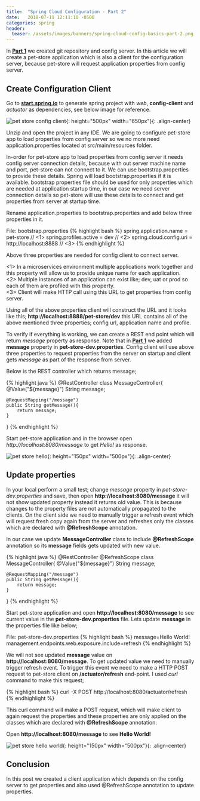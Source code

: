 ```yaml
---
title:  "Spring Cloud Configuration - Part 2"
date:   2018-07-11 12:11:10 -0500
categories: spring
header:
  teaser: /assets/images/banners/spring-cloud-config-basics-part-2.png
---
```


In **[Part 1]({{site.baseurl}}/blog/2018/06/27/spring-cloud-config-basics-part-1.html)** we created git repository and config server. In this article we will create a pet-store application which is also a client for the configuration server, because pet-store will request application properties from config server.

## Create Configuration Client

Go to **[start.spring.io](https://start.spring.io/)** to generate spring project with *web*, **config-client** and *actuator* as dependencies, see below image for reference.

![pet store config client]({{site.baseurl}}/assets/images/posts/2018/07/pet-store-config-client.png){: height="500px" width="650px"}{: .align-center}

Unzip and open the project in any IDE. We are going to configure pet-store app to load properties from config server so we no more need application.properties located at src/main/resources folder. 

In-order for pet-store app to load properties from config server it needs config server connection details, because with out server machine name and port, pet-store can not connect to it. We can use bootstrap.properties to provide these details. Spring will load bootstrap.properties if it is available. bootstrap properties file should be used for only properties which are needed at application startup time, in our case we need server connection details so pet-store will use these details to connect and get properties from server at startup time.

Rename application.properties to bootstrap.properties and add below three properties in it.

File: bootstrap.properties
{% highlight bash %}
spring.application.name = pet-store // <1>
spring.profiles.active = dev // <2>
spring.cloud.config.uri = http://localhost:8888 // <3>
{% endhighlight %}

Above three properties are needed for config client to connect server. 

<1> In a microservices environment multiple applications work together and this property will allow us to provide unique name for each application.  
<2> Multiple instances of an application can exist like; dev, uat or prod so each of them are profiled with this property.  
<3> Client will make HTTP call using this URL to get properties from config server.

Using all of the above properties client will construct the URL and it looks like this; **http://localhost:8888/pet-store/dev** this URL contains all of the above mentioned three properties; config url, application name and profile.

To verify if everything is working, we can create a REST end point which will return *message* property as response. Note that in **[Part 1]({{site.baseurl}}/blog/2018/06/27/spring-cloud-config-basics-part-1.html)** we added **message** property in **pet-store-dev.properties**. Config client will use above three properties to request properties from the server on startup and client gets *message* as part of the response from server.

Below is the REST controller which returns message;

{% highlight java %}
@RestController
class MessageController{
	@Value("${message}")
	String message;

	@RequestMapping("/message")
	public String getMessage(){
		return message;
	}
}
{% endhighlight %}

Start pet-store application and in the browser open *http://localhost:8080/message* to get *Hello!* as response.

![pet store hello]({{site.baseurl}}/assets/images/posts/2018/07/pet-store-hello.png){: height="150px" width="500px"}{: .align-center}

## Update properties

In your local perform a small test; change *message* property in *pet-store-dev.properties* and save, then open **http://localhost:8080/message** it will not show updated property instead it returns old value. This is because changes to the property files are not automatically propagated to the clients. On the client side we need to manually trigger a refresh event which will request fresh copy again from the server and refreshes only the classes which are declared with **@RefreshScope** annotation.

In our case we update **MessageController** class to include **@RefreshScope** annotation so its **message** fields gets updated with new value.

{% highlight java %}
@RestController
@RefreshScope
class MessageController{
	@Value("${message}")
	String message;

	@RequestMapping("/message")
	public String getMessage(){
		return message;
	}
}
{% endhighlight %}

Start pet-store application and open **http://localhost:8080/message** to see current value in the **pet-store-dev.properties** file. Lets update **message** in the properties file like below;

File: pet-store-dev.properties
{% highlight bash %}
message=Hello World!
management.endpoints.web.exposure.include=refresh
{% endhighlight %}

We will not see updated **message** value on **http://localhost:8080/message**. To get updated value we need to manually trigger refresh event. To trigger this event we need to make a HTTP POST request to pet-store client on **/actuator/refresh** end-point. I used *curl* command to make this request;

{% highlight bash %}
curl -X POST http://localhost:8080/actuator/refresh
{% endhighlight %}

This curl command will make a POST request, which will make client to again request the properties and these properties are only applied on the classes which are declared with **@RefreshScope** annotation. 

Open **http://localhost:8080/message** to see **Hello World!**

![pet store hello world]({{site.baseurl}}/assets/images/posts/2018/07/pet-store-hello-world.png){: height="150px" width="500px"}{: .align-center}

## Conclusion
In this post we created a client application which depends on the config server to get properties and also used @RefreshScope annotation to update properties.
